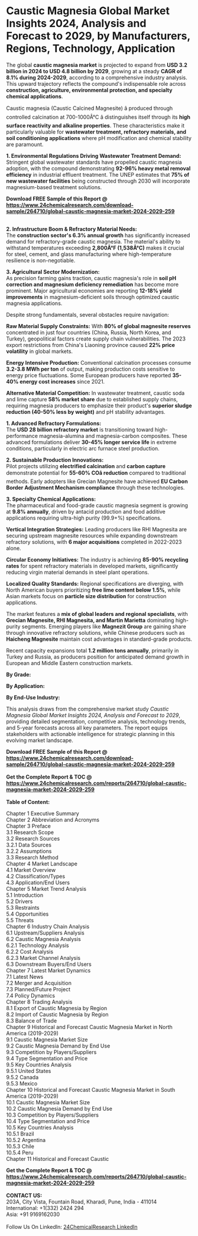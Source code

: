 <h1>Caustic Magnesia Global Market Insights 2024, Analysis and Forecast to 2029, by Manufacturers, Regions, Technology, Application</h1><p>The global <strong>caustic magnesia market</strong> is projected to expand from <strong>USD 3.2 billion in 2024 to USD 4.8 billion by 2029</strong>, growing at a steady <strong>CAGR of 8.1% during 2024-2029</strong>, according to a comprehensive industry analysis. This upward trajectory reflects the compound's indispensable role across <strong>construction, agriculture, environmental protection, and specialty chemical applications</strong>.</p><p>Caustic magnesia (Caustic Calcined Magnesite) â produced through controlled calcination at 700-1000Â°C â distinguishes itself through its <strong>high surface reactivity and alkaline properties</strong>. These characteristics make it particularly valuable for <strong>wastewater treatment, refractory materials, and soil conditioning applications</strong> where pH modification and chemical stability are paramount.</p><p><strong>1. Environmental Regulations Driving Wastewater Treatment Demand:</strong><br>
Stringent global wastewater standards have propelled caustic magnesia adoption, with the compound demonstrating <strong>92-96% heavy metal removal efficiency</strong> in industrial effluent treatment. The UNEP estimates that <strong>75% of new wastewater facilities</strong> being constructed through 2030 will incorporate magnesium-based treatment solutions.</p><div><b>Download FREE Sample of this Report @ 
            <a href="https://www.24chemicalresearch.com/download-sample/264710/global-caustic-magnesia-market-2024-2029-259">
            https://www.24chemicalresearch.com/download-sample/264710/global-caustic-magnesia-market-2024-2029-259</a></b></div><br><p><strong>2. Infrastructure Boom &amp; Refractory Material Needs:</strong><br>
The <strong>construction sector's 6.3% annual growth</strong> has significantly increased demand for refractory-grade caustic magnesia. The material's ability to withstand temperatures exceeding <strong>2,800Â°F (1,538Â°C)</strong> makes it crucial for steel, cement, and glass manufacturing where high-temperature resilience is non-negotiable.</p><p><strong>3. Agricultural Sector Modernization:</strong><br>
As precision farming gains traction, caustic magnesia's role in <strong>soil pH correction and magnesium deficiency remediation</strong> has become more prominent. Major agricultural economies are reporting <strong>12-18% yield improvements</strong> in magnesium-deficient soils through optimized caustic magnesia applications.</p><p>Despite strong fundamentals, several obstacles require navigation:</p><p><strong>Raw Material Supply Constraints:</strong> With <strong>80% of global magnesite reserves</strong> concentrated in just four countries (China, Russia, North Korea, and Turkey), geopolitical factors create supply chain vulnerabilities. The 2023 export restrictions from China's Liaoning province caused <strong>22% price volatility</strong> in global markets.</p><p><strong>Energy Intensive Production:</strong> Conventional calcination processes consume <strong>3.2-3.8 MWh per ton</strong> of output, making production costs sensitive to energy price fluctuations. Some European producers have reported <strong>35-40% energy cost increases</strong> since 2021.</p><p><strong>Alternative Material Competition:</strong> In wastewater treatment, caustic soda and lime capture <strong>58% market share</strong> due to established supply chains, requiring magnesia producers to emphasize their product's <strong>superior sludge reduction (40-50% less by weight)</strong> and pH stability advantages.</p><p><strong>1. Advanced Refractory Formulations:</strong><br>
The <strong>USD 28 billion refractory market</strong> is transitioning toward high-performance magnesia-alumina and magnesia-carbon composites. These advanced formulations deliver <strong>30-45% longer service life</strong> in extreme conditions, particularly in electric arc furnace steel production.</p><p><strong>2. Sustainable Production Innovations:</strong><br>
Pilot projects utilizing <strong>electrified calcination</strong> and <strong>carbon capture</strong> demonstrate potential for <strong>55-60% COâ reduction</strong> compared to traditional methods. Early adopters like Grecian Magnesite have achieved <strong>EU Carbon Border Adjustment Mechanism compliance</strong> through these technologies.</p><p><strong>3. Specialty Chemical Applications:</strong><br>
The pharmaceutical and food-grade caustic magnesia segment is growing at <strong>9.8% annually</strong>, driven by antacid production and food additive applications requiring ultra-high purity (99.9+%) specifications.</p><p><strong>Vertical Integration Strategies:</strong> Leading producers like RHI Magnesita are securing upstream magnesite resources while expanding downstream refractory solutions, with <strong>6 major acquisitions</strong> completed in 2022-2023 alone.</p><p><strong>Circular Economy Initiatives:</strong> The industry is achieving <strong>85-90% recycling rates</strong> for spent refractory materials in developed markets, significantly reducing virgin material demands in steel plant operations.</p><p><strong>Localized Quality Standards:</strong> Regional specifications are diverging, with North American buyers prioritizing <strong>free lime content below 1.5%</strong>, while Asian markets focus on <strong>particle size distribution</strong> for construction applications.</p><p>The market features a <strong>mix of global leaders and regional specialists</strong>, with <strong>Grecian Magnesite, RHI Magnesita, and Martin Marietta</strong> dominating high-purity segments. Emerging players like <strong>Magnezit Group</strong> are gaining share through innovative refractory solutions, while Chinese producers such as <strong>Haicheng Magnesite</strong> maintain cost advantages in standard-grade products.</p><p>Recent capacity expansions total <strong>1.2 million tons annually</strong>, primarily in Turkey and Russia, as producers position for anticipated demand growth in European and Middle Eastern construction markets.</p><p><strong>By Grade:</strong></p><p><strong>By Application:</strong></p><p><strong>By End-Use Industry:</strong></p><p>This analysis draws from the comprehensive market study <em>Caustic Magnesia Global Market Insights 2024, Analysis and Forecast to 2029</em>, providing detailed segmentation, competitive analysis, technology trends, and 5-year forecasts across all key parameters. The report equips stakeholders with actionable intelligence for strategic planning in this evolving market landscape.</p><div><b>Download FREE Sample of this Report @ 
            <a href="https://www.24chemicalresearch.com/download-sample/264710/global-caustic-magnesia-market-2024-2029-259">
            https://www.24chemicalresearch.com/download-sample/264710/global-caustic-magnesia-market-2024-2029-259</a></b></div><br><div><b>Get the Complete Report & TOC @ 
            <a href="https://www.24chemicalresearch.com/reports/264710/global-caustic-magnesia-market-2024-2029-259">
            https://www.24chemicalresearch.com/reports/264710/global-caustic-magnesia-market-2024-2029-259</a></b></div><br>
            <b>Table of Content:</b><p>Chapter 1 Executive Summary<br />
Chapter 2 Abbreviation and Acronyms<br />
Chapter 3 Preface<br />
3.1 Research Scope<br />
3.2 Research Sources<br />
3.2.1 Data Sources<br />
3.2.2 Assumptions<br />
3.3 Research Method<br />
Chapter 4 Market Landscape<br />
4.1 Market Overview<br />
4.2 Classification/Types<br />
4.3 Application/End Users<br />
Chapter 5 Market Trend Analysis<br />
5.1 Introduction<br />
5.2 Drivers<br />
5.3 Restraints<br />
5.4 Opportunities<br />
5.5 Threats<br />
Chapter 6 Industry Chain Analysis<br />
6.1 Upstream/Suppliers Analysis<br />
6.2 Caustic Magnesia Analysis<br />
6.2.1 Technology Analysis<br />
6.2.2 Cost Analysis<br />
6.2.3 Market Channel Analysis<br />
6.3 Downstream Buyers/End Users<br />
Chapter 7 Latest Market Dynamics<br />
7.1 Latest News<br />
7.2 Merger and Acquisition<br />
7.3 Planned/Future Project<br />
7.4 Policy Dynamics<br />
Chapter 8 Trading Analysis<br />
8.1 Export of Caustic Magnesia by Region<br />
8.2 Import of Caustic Magnesia by Region<br />
8.3 Balance of Trade<br />
Chapter 9 Historical and Forecast Caustic Magnesia Market in North America (2019-2029)<br />
9.1 Caustic Magnesia Market Size<br />
9.2 Caustic Magnesia Demand by End Use<br />
9.3 Competition by Players/Suppliers<br />
9.4 Type Segmentation and Price<br />
9.5 Key Countries Analysis<br />
9.5.1 United States<br />
9.5.2 Canada<br />
9.5.3 Mexico<br />
Chapter 10 Historical and Forecast Caustic Magnesia Market in South America (2019-2029)<br />
10.1 Caustic Magnesia Market Size<br />
10.2 Caustic Magnesia Demand by End Use<br />
10.3 Competition by Players/Suppliers<br />
10.4 Type Segmentation and Price<br />
10.5 Key Countries Analysis<br />
10.5.1 Brazil<br />
10.5.2 Argentina<br />
10.5.3 Chile<br />
10.5.4 Peru<br />
Chapter 11 Historical and Forecast Caustic</p><div><b>Get the Complete Report & TOC @ 
            <a href="https://www.24chemicalresearch.com/reports/264710/global-caustic-magnesia-market-2024-2029-259">
            https://www.24chemicalresearch.com/reports/264710/global-caustic-magnesia-market-2024-2029-259</a></b></div><br><b>CONTACT US:</b><br>
            203A, City Vista, Fountain Road, Kharadi, Pune, India - 411014<br>
            International: +1(332) 2424 294<br>
            Asia: +91 9169162030 <br><br>
            Follow Us On LinkedIn: <a href="https://www.linkedin.com/company/24chemicalresearch/">24ChemicalResearch LinkedIn</a>
